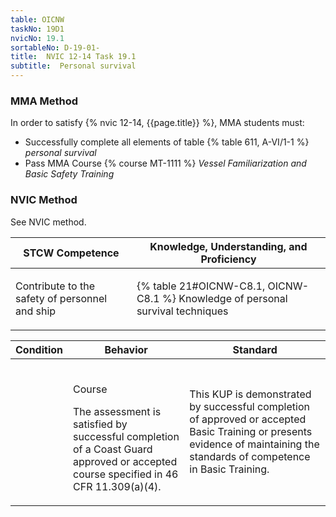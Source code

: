 ```yaml
---
table: OICNW
taskNo: 19D1
nvicNo: 19.1 
sortableNo: D-19-01-
title:  NVIC 12-14 Task 19.1
subtitle:  Personal survival
---
```



### MMA Method

In order to satisfy  {% nvic 12-14, {{page.title}}  %}, MMA students must:

* Successfully complete all elements of table {% table 611, A-VI/1-1 %} *personal survival*
* Pass MMA Course {% course MT-1111 %}  *Vessel Familiarization and Basic Safety Training*


### NVIC Method

<a onclick="togglevisibility('nvic_methods')" >See NVIC method.</a>

<div id='nvic_methods' class='hide'>

<table>
<thead>
<tr>
<th class='forty'> STCW Competence </th>
<th class='sixty'> Knowledge, Understanding, and Proficiency </th>
</tr>
</thead>




<tbody>
<tr><td markdown='1'>

Contribute to the safety of personnel and ship

</td><td markdown='1'>

{% table 21#OICNW-C8.1, OICNW-C8.1 %} Knowledge of personal survival techniques

</td></tr>


</tbody>
</table>


<table>
<thead>
<tr><th class='twenty'>  Condition </th><th class='twenty'> Behavior </th><th  class='sixty'>Standard </th></tr>
</thead>
<tbody >



<tr><td markdown='1'>


</td><td markdown='1'>


<br>

<div class="tooltip" markdown='1'>

Course

The assessment is satisfied by successful completion of a Coast Guard approved or accepted course specified in 46 CFR 11.309(a)(4).

</div>


</td><td markdown='1'>

This KUP is demonstrated by successful completion of approved or accepted Basic Training or presents evidence of maintaining the standards of competence in Basic Training.

</td></tr>
</tbody>
</table>
</div>
